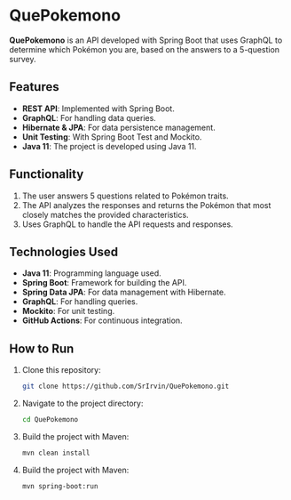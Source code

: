 # QuePokemono

**QuePokemono** is an API developed with Spring Boot that uses GraphQL to determine which Pokémon you are, based on the answers to a 5-question survey.

## Features

- **REST API**: Implemented with Spring Boot.
- **GraphQL**: For handling data queries.
- **Hibernate & JPA**: For data persistence management.
- **Unit Testing**: With Spring Boot Test and Mockito.
- **Java 11**: The project is developed using Java 11.

## Functionality

1. The user answers 5 questions related to Pokémon traits.
2. The API analyzes the responses and returns the Pokémon that most closely matches the provided characteristics.
3. Uses GraphQL to handle the API requests and responses.

## Technologies Used

- **Java 11**: Programming language used.
- **Spring Boot**: Framework for building the API.
- **Spring Data JPA**: For data management with Hibernate.
- **GraphQL**: For handling queries.
- **Mockito**: For unit testing.
- **GitHub Actions**: For continuous integration.

## How to Run

1. Clone this repository:
   ```bash
   git clone https://github.com/SrIrvin/QuePokemono.git 
   ```
2. Navigate to the project directory:
   ```bash
   cd QuePokemono
   ```

3. Build the project with Maven:
   ```bash
   mvn clean install
   ```
3. Build the project with Maven:
   ```bash
   mvn spring-boot:run
   ```

